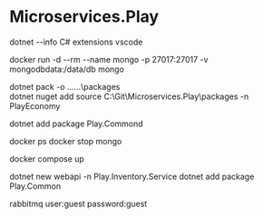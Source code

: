 # Microservices.Play

dotnet --info
C# extensions vscode

docker run -d --rm --name mongo -p 27017:27017 -v mongodbdata:/data/db mongo

dotnet pack -o ..\..\..\packages\
dotnet nuget add source C:\Git\Microservices.Play\packages -n PlayEconomy

dotnet add package Play.Commond

docker ps
docker stop mongo

docker compose up

dotnet new webapi -n Play.Inventory.Service
dotnet add package Play.Common

rabbitmq
user:guest
password:guest
